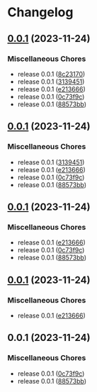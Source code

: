 # Changelog

## [0.0.1](https://github.com/yamcodes/ui/compare/v0.0.1...v0.0.1) (2023-11-24)


### Miscellaneous Chores

* release 0.0.1 ([8c23170](https://github.com/yamcodes/ui/commit/8c2317084106f5a95875557ab2f27e08e0a7e647))
* release 0.0.1 ([3139451](https://github.com/yamcodes/ui/commit/3139451b23411a2fc72766ed1c2b92228991c6b8))
* release 0.0.1 ([e213666](https://github.com/yamcodes/ui/commit/e21366621b380176917a83b42d6b95a25f9ef8c6))
* release 0.0.1 ([0c73f9c](https://github.com/yamcodes/ui/commit/0c73f9c7229d6a760b0bc36a9993a88a3e1e199c))
* release 0.0.1 ([88573bb](https://github.com/yamcodes/ui/commit/88573bb1c071e784fdc253d7afaea96f1260d48a))

## [0.0.1](https://github.com/yamcodes/ui/compare/v0.0.1...v0.0.1) (2023-11-24)


### Miscellaneous Chores

* release 0.0.1 ([3139451](https://github.com/yamcodes/ui/commit/3139451b23411a2fc72766ed1c2b92228991c6b8))
* release 0.0.1 ([e213666](https://github.com/yamcodes/ui/commit/e21366621b380176917a83b42d6b95a25f9ef8c6))
* release 0.0.1 ([0c73f9c](https://github.com/yamcodes/ui/commit/0c73f9c7229d6a760b0bc36a9993a88a3e1e199c))
* release 0.0.1 ([88573bb](https://github.com/yamcodes/ui/commit/88573bb1c071e784fdc253d7afaea96f1260d48a))

## [0.0.1](https://github.com/yamcodes/ui/compare/v0.0.1...v0.0.1) (2023-11-24)


### Miscellaneous Chores

* release 0.0.1 ([e213666](https://github.com/yamcodes/ui/commit/e21366621b380176917a83b42d6b95a25f9ef8c6))
* release 0.0.1 ([0c73f9c](https://github.com/yamcodes/ui/commit/0c73f9c7229d6a760b0bc36a9993a88a3e1e199c))
* release 0.0.1 ([88573bb](https://github.com/yamcodes/ui/commit/88573bb1c071e784fdc253d7afaea96f1260d48a))

## [0.0.1](https://github.com/yamcodes/ui/compare/v0.0.1...v0.0.1) (2023-11-24)


### Miscellaneous Chores

* release 0.0.1 ([e213666](https://github.com/yamcodes/ui/commit/e21366621b380176917a83b42d6b95a25f9ef8c6))

## 0.0.1 (2023-11-24)


### Miscellaneous Chores

* release 0.0.1 ([0c73f9c](https://github.com/yamcodes/ui/commit/0c73f9c7229d6a760b0bc36a9993a88a3e1e199c))
* release 0.0.1 ([88573bb](https://github.com/yamcodes/ui/commit/88573bb1c071e784fdc253d7afaea96f1260d48a))
